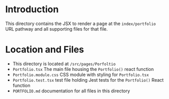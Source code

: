 # Introduction

This directory contains the JSX to render a page at the `index/portfolio` URL pathway and all supporting files for that file.

# Location and Files

- This directory is located at `/src/pages/Porfoltio`
- `Portfolio.tsx` The main file housing the `Portfolio()` react function
- `Portfolio.module.css` CSS module with styling for `Portfolio.tsx`
- `Portfolio.test.tsx` test file holding Jest tests for the `Portfolio()` React function
- `PORTFOLIO.md` documentation for all files in this directory
